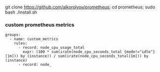 git clone https://github.com/alkorolyov/prometheus; cd prometheus; sudo bash ./install.sh


### custom prometheus metrics

```
groups:
  - name: custom_metrics
    rules:
      - record: node_cpu_usage_total
        expr: (100 * sum(irate(node_cpu_seconds_total {mode!="idle"} [1m])) by (instance)) / sum(irate(node_cpu_seconds_total[1m])) by (instance)
      - record: node_
```



